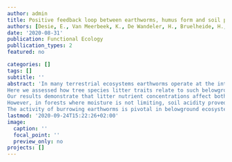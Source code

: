 ```yaml
---
author: admin
title: Positive feedback loop between earthworms, humus form and soil pH reinforces earthworm abundance in European forests
authors: [Desie, E., Van Meerbeek, K., De Wandeler, H., Bruelheide, H., Domisch, T., Jaroszewicz, B., Joly F.-X., Vancampenhout, K.,  Vesterdal, L., Muys, B.]
date: '2020-08-31'
publication: Functional Ecology
publlication_types: 2
featured: no

categories: []
tags: []
subtitle: ''
abstract: 'In many terrestrial ecosystems earthworms operate at the interface between plants and soil. As ecosystem engineers, they affect key ecosystem functions such as decomposition, nutrient cycling and bioturbation. Their incidence and abundance depends on several soil properties, yet simultaneously they also impact soil properties themselves. The existence of a positive feedback loop in which earthworm activity maintains their own niche ‐ by promoting turnover rate in the forest floor, thereby increasing topsoil pH and creating suitable living conditions for themselves ‐ has been suggested before, yet lacks supporting evidence.
Here we assessed how tree species litter traits relate to such belowground interactions in forests across Europe. Specifically, we hypothesized a belowground feedback loop between burrowing earthworm biomass, humus form and pH, affected by litter quality. We tested this hypothesis by means of structural equation modelling.
Our results demonstrate that litter nutrient concentrations affect both burrowing and litter dwelling earthworm biomass, which in turn directly impact humus form and indirectly soil pH. At a continental scale, i.e. including all edaphic conditions, soil pH did not feed into earthworm biomass nor could we link leaf structural recalcitrance (e.g. lignin) or functional diversity to belowground interactions.
However, in forests where moisture is not limiting, soil acidity proved an important factor determining the context of belowground interactions. Therefore, we were able to confirm the hypothesized feedback loop for forest ecosystems with soil pH ≤ 5. In calcareous and/or periodically dry forests, other factors than soil chemistry and litter quality became determinant for earthworm biomass.
The activity of burrowing earthworms is pivotal in belowground ecosystem functioning of mesic forest soils, impacting litter accumulation and forest floor conditions aboveground, the pH and nutrient status belowground and ultimately their own living conditions. This highlights earthworm bioturbation as a key mechanism for understanding plant soil‐interactions in forests.'
lastmod: '2020-09-24T15:22:26+02:00'
image:
  caption: ''
  focal_point: ''
  preview_only: no
projects: []
---
```

